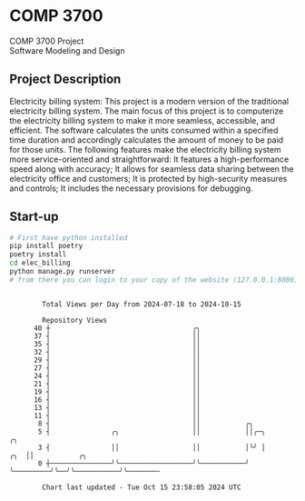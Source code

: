 # COMP 3700
COMP 3700 Project  
Software Modeling and Design
## Project Description
Electricity billing system: This project is a modern version of the traditional electricity billing system. The main focus of this project is to computerize the electricity billing system to make it more seamless, accessible, and efficient. The software calculates the units consumed within a specified time duration and accordingly calculates the amount of money to be paid for those units. The following features make the electricity billing system more service-oriented and straightforward: It features a high-performance speed along with accuracy; It allows for seamless data sharing between the electricity office and customers; It is protected by high-security measures and controls; It includes the necessary provisions for debugging.

## Start-up
```bash
# First have python installed
pip install poetry
poetry install
cd elec_billing
python manage.py runserver
# from there you can login to your copy of the website (127.0.0.1:8000), default creds are admin/admin
```

```

        Total Views per Day from 2024-07-18 to 2024-10-15

        Repository Views
      40 ┼                                   ╭╮
      37 ┤                                   ││
      35 ┤                                   ││
      32 ┤                                   ││
      29 ┤                                   ││
      27 ┤                                   ││
      24 ┤                                   ││
      21 ┤                                   ││
      19 ┤                                   ││
      16 ┤                                   ││
      13 ┤                                   ││
      11 ┤                                   ││
       8 ┤                                   ││           ╭╮
       5 ┤               ╭╮                  ││           ││╭─╮             ╭╮
       3 ┤               ││                  ││           │╰╯ │         ╭╮  ││           ╭╮
       0 ┼───────────────╯╰──────────────────╯╰───────────╯   ╰─────────╯╰──╯╰───────────╯╰────────

        Chart last updated - Tue Oct 15 23:58:05 2024 UTC
        
```
